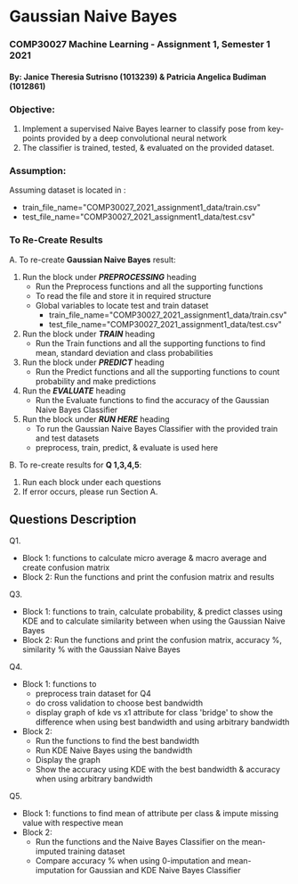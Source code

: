 # Gaussian Naive Bayes
### COMP30027 Machine Learning - Assignment 1, Semester 1 2021
#### By: Janice Theresia Sutrisno (1013239) & Patricia Angelica Budiman (1012861)

### Objective: ###
1. Implement a supervised Naive Bayes learner to classify pose from key- points provided by a deep convolutional neural network
2. The classifier is trained, tested, & evaluated on the provided dataset. 

### Assumption: ###
Assuming dataset is located in : 
  - train_file_name="COMP30027_2021_assignment1_data/train.csv"
  - test_file_name="COMP30027_2021_assignment1_data/test.csv"
  
### To Re-Create Results ###  
A. To re-create **Gaussian Naive Bayes** result:
1. Run the block under ***PREPROCESSING*** heading
    - Run the Preprocess functions and all the supporting functions
    - To read the file and store it in required structure
    - Global variables to locate test and train dataset
        - train_file_name="COMP30027_2021_assignment1_data/train.csv"
        - test_file_name="COMP30027_2021_assignment1_data/test.csv"
2. Run the block under ***TRAIN*** heading
    - Run the Train functions and all the supporting functions to find mean, standard deviation and class probabilities
3. Run the block under ***PREDICT*** heading
    - Run the Predict functions and all the supporting functions to count probability and make predictions
4. Run the ***EVALUATE*** heading
    - Run the Evaluate functions to find the accuracy of the Gaussian Naive Bayes Classifier
5. Run the block under ***RUN HERE*** heading
    - To run the Gaussian Naive Bayes Classifier with the provided train and test datasets
    - preprocess,  train, predict, & evaluate is used here

B. To re-create results for **Q 1,3,4,5**:
1. Run each block under each questions
2. If error occurs, please run Section A.

## Questions Description
Q1. 
* Block 1: functions to calculate micro average & macro average and create confusion matrix
* Block 2: Run the functions and print the confusion matrix and results

Q3. 
* Block 1: functions to train, calculate probability, & predict classes using KDE and to calculate similarity between when using the Gaussian Naive Bayes
* Block 2: Run the functions and print the confusion matrix, accuracy %, similarity % with the Gaussian Naive Bayes 

Q4.
* Block 1: functions to 
  * preprocess train dataset for Q4 
  * do cross validation to choose best bandwidth
  * display graph of kde vs x1 attribute for class 'bridge' to show the difference when using best bandwidth and using arbitrary bandwidth
* Block 2: 
  * Run the functions to find the best bandwidth 
  * Run KDE Naive Bayes using the bandwidth
  * Display the graph
  * Show the accuracy using KDE with the best bandwidth & accuracy when using arbitrary bandwidth
        
Q5.
  * Block 1: functions to find mean of attribute per class & impute missing value with respective mean
  * Block 2: 
    * Run the functions and the Naive Bayes Classifier on the mean-imputed training dataset
    * Compare accuracy % when using 0-imputation and mean-imputation for Gaussian and KDE Naive Bayes Classifier
                
        
